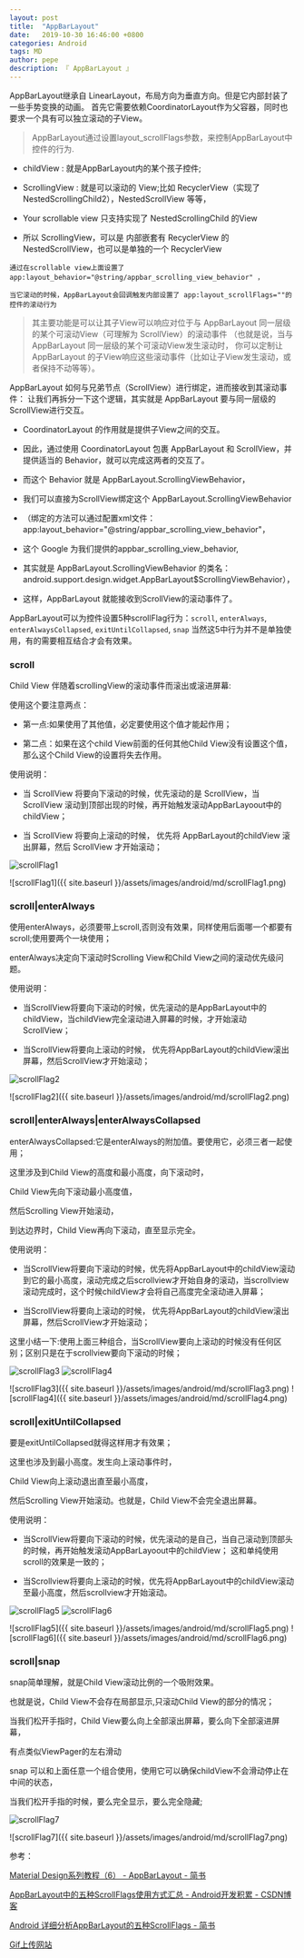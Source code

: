 ```yaml
---
layout: post
title:  "AppBarLayout"
date:   2019-10-30 16:46:00 +0800
categories: Android
tags: MD
author: pepe
description: 『 AppBarLayout 』
---
```


AppBarLayout继承自 LinearLayout，布局方向为垂直方向。但是它内部封装了一些手势变换的动画。
首先它需要依赖CoordinatorLayout作为父容器，同时也要求一个具有可以独立滚动的子View。

> AppBarLayout通过设置layout_scrollFlags参数，来控制AppBarLayout中控件的行为.

* childView : 就是AppBarLayout内的某个孩子控件;

* ScrollingView : 就是可以滚动的 View;比如 RecyclerView（实现了 NestedScrollingChild2），NestedScrollView 等等，

* Your scrollable view 只支持实现了 NestedScrollingChild 的View

* 所以 ScrollingView，可以是 内部嵌套有 RecyclerView 的 NestedScrollView，也可以是单独的一个 RecyclerView

```
通过在scrollable view上面设置了 app:layout_behavior="@string/appbar_scrolling_view_behavior" ，

当它滚动的时候，AppBarLayout会回调触发内部设置了 app:layout_scrollFlags=""的控件的滚动行为	
```

> 其主要功能是可以让其子View可以响应对位于与 AppBarLayout 同一层级的某个可滚动View（可理解为 ScrollView）的滚动事件
（也就是说，当与 AppBarLayout 同一层级的某个可滚动View发生滚动时，
你可以定制让 AppBarLayout 的子View响应这些滚动事件（比如让子View发生滚动，或者保持不动等等）。

AppBarLayout 如何与兄弟节点（ScrollView）进行绑定，进而接收到其滚动事件：
让我们再拆分一下这个逻辑，其实就是 AppBarLayout 要与同一层级的ScrollView进行交互。

* CoordinatorLayout 的作用就是提供子View之间的交互。

* 因此，通过使用 CoordinatorLayout 包裹 AppBarLayout 和 ScrollView，并提供适当的 Behavior，就可以完成这两者的交互了。

* 而这个 Behavior 就是 AppBarLayout.ScrollingViewBehavior，

* 我们可以直接为ScrollView绑定这个 AppBarLayout.ScrollingViewBehavior

* （绑定的方法可以通过配置xml文件：app:layout_behavior="@string/appbar_scrolling_view_behavior"，

* 这个 Google 为我们提供的appbar_scrolling_view_behavior,

* 其实就是 AppBarLayout.ScrollingViewBehavior 的类名：android.support.design.widget.AppBarLayout$ScrollingViewBehavior），

* 这样，AppBarLayout 就能接收到ScrollView的滚动事件了。


AppBarLayout可以为控件设置5种scrollFlag行为：`scroll`, `enterAlways`, `enterAlwaysCollapsed`, `exitUntilCollapsed`, `snap`
当然这5中行为并不是单独使用，有的需要相互结合才会有效果。

### **scroll**

Child View 伴随着scrollingView的滚动事件而滚出或滚进屏幕:

使用这个要注意两点：

* 第一点:如果使用了其他值，必定要使用这个值才能起作用；

* 第二点：如果在这个child View前面的任何其他Child View没有设置这个值，那么这个Child View的设置将失去作用。

使用说明：

* 当 ScrollView 将要向下滚动的时候，优先滚动的是 ScrollView，当 ScrollView 滚动到顶部出现的时候，再开始触发滚动AppBarLayoout中的childView；

* 当 ScrollView 将要向上滚动的时候， 优先将 AppBarLayout的childView 滚出屏幕，然后 ScrollView 才开始滚动；

![scrollFlag1](https://media.giphy.com/media/LPfZ3lwXBHFXkgFcfw/giphy.gif)

![scrollFlag1]({{ site.baseurl }}/assets/images/android/md/scrollFlag1.png)

### **scroll|enterAlways**

使用enterAlways，必须要带上scroll,否则没有效果，同样使用后面哪一个都要有scroll;使用要两个一块使用；

enterAlways决定向下滚动时Scrolling View和Child View之间的滚动优先级问题。

使用说明：

* 当ScrollView将要向下滚动的时候，优先滚动的是AppBarLayout中的childView，当childView完全滚动进入屏幕的时候，才开始滚动 ScrollView；

* 当ScrollView将要向上滚动的时候， 优先将AppBarLayout的childView滚出屏幕，然后ScrollView才开始滚动；

![scrollFlag2](https://media.giphy.com/media/iIFc0atoVyA1pLJUSp/giphy.gif)

![scrollFlag2]({{ site.baseurl }}/assets/images/android/md/scrollFlag2.png)

### **scroll|enterAlways|enterAlwaysCollapsed**

enterAlwaysCollapsed:它是enterAlways的附加值。要使用它，必须三者一起使用；

这里涉及到Child View的高度和最小高度，向下滚动时，

Child View先向下滚动最小高度值，

然后Scrolling View开始滚动，

到达边界时，Child View再向下滚动，直至显示完全。

使用说明：

* 当ScrollView将要向下滚动的时候，优先将AppBarLayout中的childView滚动到它的最小高度，滚动完成之后scrollview才开始自身的滚动，当scrollview滚动完成时，这个时候childView才会将自己高度完全滚动进入屏幕；

* 当ScrollView将要向上滚动的时候， 优先将AppBarLayout的childView滚出屏幕，然后ScrollView才开始滚动；

这里小结一下:使用上面三种组合，当ScrollView要向上滚动的时候没有任何区别；区别只是在于scrollview要向下滚动的时候；

![scrollFlag3](https://media.giphy.com/media/KbM3AhYnxQyzNvZQBE/giphy.gif)
![scrollFlag4](https://media.giphy.com/media/Rhjxns5Da1cM9EeFix/giphy.gif)

![scrollFlag3]({{ site.baseurl }}/assets/images/android/md/scrollFlag3.png)
![scrollFlag4]({{ site.baseurl }}/assets/images/android/md/scrollFlag4.png)

### **scroll|exitUntilCollapsed**
要是exitUntilCollapsed就得这样用才有效果；

这里也涉及到最小高度。发生向上滚动事件时，

Child View向上滚动退出直至最小高度，

然后Scrolling View开始滚动。也就是，Child View不会完全退出屏幕。

使用说明：

* 当ScrollView将要向下滚动的时候，优先滚动的是自己，当自己滚动到顶部头的时候，再开始触发滚动AppBarLayoout中的childView；
这和单纯使用scroll的效果是一致的；

* 当Scrollview将要向上滚动的时候，优先将AppBarLayout中的childView滚动至最小高度，然后scrollview才开始滚动。

![scrollFlag5](https://media.giphy.com/media/JPbTLJQYfWiD3lI4cy/giphy.gif)
![scrollFlag6](https://media.giphy.com/media/h7jgd0dH8PJQDYp5ii/giphy.gif)

![scrollFlag5]({{ site.baseurl }}/assets/images/android/md/scrollFlag5.png)
![scrollFlag6]({{ site.baseurl }}/assets/images/android/md/scrollFlag6.png)

### **scroll|snap**
snap简单理解，就是Child View滚动比例的一个吸附效果。

也就是说，Child View不会存在局部显示,只滚动Child View的部分的情况；

当我们松开手指时，Child View要么向上全部滚出屏幕，要么向下全部滚进屏幕，

有点类似ViewPager的左右滑动

snap 可以和上面任意一个组合使用，使用它可以确保childView不会滑动停止在中间的状态，

当我们松开手指的时候，要么完全显示，要么完全隐藏;

![scrollFlag7](https://media.giphy.com/media/dXiNs2q5sbtluy5fWh/giphy.gif)

![scrollFlag7]({{ site.baseurl }}/assets/images/android/md/scrollFlag7.png)


参考：

[Material Design系列教程（6） - AppBarLayout - 简书](https://www.jianshu.com/p/5e48fb725e3f)

[AppBarLayout中的五种ScrollFlags使用方式汇总 - Android开发积累 - CSDN博客](https://blog.csdn.net/eyishion/article/details/80282204)

[Android 详细分析AppBarLayout的五种ScrollFlags - 简书](https://www.jianshu.com/p/7caa5f4f49bd)

[Gif上传网站](https://giphy.com)



















